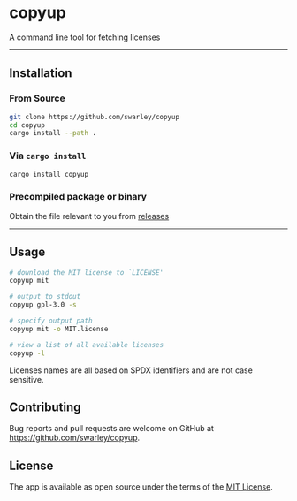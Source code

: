 # copyup

A command line tool for fetching licenses

------------------- 
## Installation


### From Source
```sh
git clone https://github.com/swarley/copyup
cd copyup
cargo install --path .
```

### Via `cargo install`
```sh
cargo install copyup
```

### Precompiled package or binary

Obtain the file relevant to you from [releases](https://github.com/swarley/copyup/releases)

-------------------


## Usage

```sh
# download the MIT license to `LICENSE'
copyup mit

# output to stdout
copyup gpl-3.0 -s

# specify output path
copyup mit -o MIT.license

# view a list of all available licenses
copyup -l
```

Licenses names are all based on SPDX identifiers and are not case sensitive.

## Contributing

Bug reports and pull requests are welcome on GitHub at https://github.com/swarley/copyup.

## License

The app is available as open source under the terms of the [MIT License](https://opensource.org/licenses/MIT).
